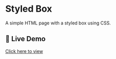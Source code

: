 # Styled Box

A simple HTML page with a styled box using CSS.

## 🔗 Live Demo

[Click here to view](https://bhaveshdesale.github.io/Celebal-internship-task-week-3/)


